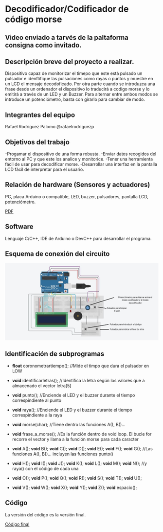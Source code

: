 # Decodificador/Codificador de código morse

## Video enviado a tarvés de la paltaforma consigna como invitado.

## Descripción breve del proyecto a realizar.

Dispositivo capaz de monitorizar el timepo que este está pulsado un pulsador e idenftifique las pulsaciones como rayas o puntos y muestre en un LCD el mensaje decodoficado. Por otra parte cuando se introduzca una frase desde un ordenador el dispositivo lo traducirá a codigo morse y lo emitirá a través de un LED y un Buzzer.
Para alternar entre ambos modos se introduce un potenciómetro, basta con girarlo para cambiar de modo.

## Integrantes del equipo

Rafael Rodríguez Palomo @rafaelrodriguezp

## Objetivos del trabajo

-Progamar el dispositivo de una forma robusta.
-Enviar datos recogidos del entorno al PC y que este los analice y monitorice.
-Tener una herramienta fácil de usar para decodificar morse.
-Desarrollar una interfaz en la pantalla LCD fácil de interpretar para el usuario.

## Relación de hardware (Sensores y actuadores)

PC, placa Arduino o compatible, LED, buzzer, pulsadores, pantalla LCD, potenciómetro.

[PDF](https://github.com/aigora/twA109_1920-controlador_audio/blob/master/Identificaci%C3%B3n%20de%20sensores%20y%20actuadores.pdf)

## Software

Lenguaje C/C++, IDE de Arduino o DevC++ para desarrollar el programa.

## Esquema de conexión del circuito
![Esquema de Conexión](https://github.com/aigora/twA109_1920-controlador_audio/blob/master/Esquema.jpg)

## Identificación de subprogramas

- **float** coronometrartiempo();              //Mide el timpo que dura el pulsador en LOW

- **void** identificarletras();                //Identifica la letra según los valores que a almacenado el vector letra[5]

- **void** punto();                            //Enciende el LED y el buzzer durante el tiempo correspindiente al punto

- **void** raya();                             //Enciende el LED y el buzzer durante el tiempo correspindiente a la raya

- **void** morse(char);                        //Tiene dentro las funciones A(), B()...

- **void** frase_a_morse();                    //Es la función dentro de void loop. El bucle for recorre el vector y llama a la función morse para cada caracter

- **void** A(); **void** B(); **void** C(); **void** D(); **void** E(); **void** F(); **void** G();   //Las funciones A(), B()... incluyen las funciones punto()
- **void** H(); **void** I(); **void** J(); **void** K(); **void** L(); **void** M(); **void** N();   //y raya() con el código de cada una
- **void** O(); **void** P(); **void** Q(); **void** R(); **void** S(); **void** T(); **void** U();
- **void** V(); **void** W(); **void** X(); **void** Y(); **void** Z(); **void** espacio();

## Código
La versión del código es la versión final.

[Código final](https://github.com/aigora/twA109_1920-controlador_audio/blob/master/codigo_funcional/codigo_funcional.ino)






















